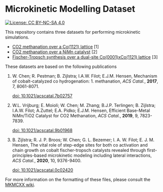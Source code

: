 # Microkinetic Modelling Dataset

[![License: CC BY-NC-SA 4.0](https://img.shields.io/badge/License-CC%20BY--NC--SA%204.0-lightgrey.svg)](https://creativecommons.org/licenses/by-nc-sa/4.0/)

This repository contains three datasets for performing microkinetic simulations.

* [CO2 methanation over a Co(1121) lattice](CO2_methanation_Cobalt.mkm) [1]
* [CO2 methanation over a NiMn catalyst](CO2_methanation_MnNi.mkm) [2]
* [Fischer-Tropsch synthesis over a dual-site Co(0001)xCo(1121) lattice](FTS_Cobalt.mkm) [3]

These datasets are based on the following publications

1. W. Chen; R. Pestman; B. Zijlstra; I.A.W. Filot; E.J.M. Hensen, 
   Mechanism of cobalt-catalyzed co hydrogenation: 1. methanation, 
   *ACS Catal.*, **2017**, 7, 8061-8071.
   
   [doi: 10.1021/acscatal.7b02757](https://doi.org/10.1021/acscatal.7b02757)
2. W.L. Vrijburg; E. Moioli; W. Chen; M. Zhang; B.J.P. Terlingen; B. Zijlstra; 
   I.A.W. Filot; A.Zuttel; E.A. Pidko; E.J.M. Hensen, Efficient Base-Metal 
   NiMn/TiO2 Catalyst for CO2 Methanation, *ACS Catal.*, **2019**, 9, 7823-7839.
   
   [doi: 10.1021/acscatal.9b01968](https://doi.org/10.1021/acscatal.9b01968)
3. B. Zijlstra; R. J. P. Broos; W. Chen; G. L. Bezemer; I. A. W. Filot; E. J. M.
   Hensen, The vital role of step-edge sites for both co activation and chain
   growth on cobalt fischer-tropsch catalysts revealed through 
   first-principles-based microkinetic modeling including lateral interactions, 
   *ACS Catal.*, **2020**, 10, 9376-9400.
   
   [doi: 10.1021/acscatal.0c02420](https://doi.org/10.1021/acscatal.0c02420)

For more information on the formatting of these files, please consult the
[MKMCXX wiki](https://wiki.mkmcxx.nl/index.php/Main_Page).

